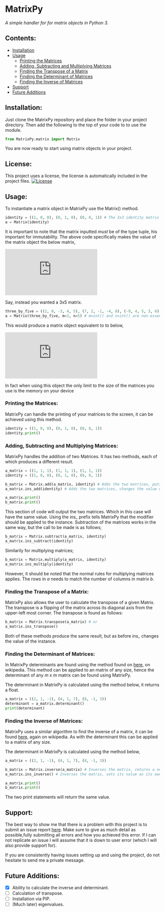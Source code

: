 # MatrixPy
_*A simple handler for for matrix objects in Python 3.*_

## Contents:

* [Installation](https://github.com/shaybrynes/MatrixPy#installation)
* [Usage](https://github.com/shaybrynes/MatrixPy#usage)
    * [Printing the Matrices](https://github.com/shaybrynes/MatrixPy#printing-the-matrices)
    * [Adding, Subtracting and Multiplying Matrices](https://github.com/shaybrynes/MatrixPy#adding-subtracting-and-multiplying-matrices)
    * [Finding the Transpose of a Matrix](https://github.com/shaybrynes/MatrixPy#finding-the-transpose-of-a-matrix)
    * [Finding the Determinant of Matrices](https://github.com/shaybrynes/MatrixPy#finding-the-determinant-of-matrices)
    * [Finding the Inverse of Matrices](https://github.com/shaybrynes/MatrixPy#finding-the-inverse-of-matrices)
* [Support](https://github.com/shaybrynes/MatrixPy#support)
* [Future Additions](https://github.com/shaybrynes/MatrixPy#future-additions)

## Installation:

Just clone the MatrixPy repository and place the folder in your project directory. Then add the following to the top
of your code to to use the module.

```python
from MatrixPy.matrix import Matrix
```

You are now ready to start using matrix objects in your project.

## License:

This project uses a license, the license is automatically included in the project files.
[![License](https://img.shields.io/badge/License-Apache%202.0-blue.svg)](https://opensource.org/licenses/Apache-2.0)

## Usage:

To instantiate a matrix object in MatrixPy use the Matrix() method.
```python
identity = ((1, 0, 0), (0, 1, 0), (0, 0, 1)) # The 3x3 identity matrix
a = Matrix(identity)
```
It is important to note that the matrix inputted *must* be of the type tuple, his important for immutability.
The above code specifically makes the value of the matrix object the below matrix,

![Identity](http://latex.codecogs.com/gif.latex?%5Cbegin%7Bpmatrix%7D%201%20%26%200%20%26%200%20%5C%5C%200%20%26%201%20%26%200%20%5C%5C%200%20%26%200%20%26%201%5C%5C%20%5Cend%7Bpmatrix%7D)

Say, instead you wanted a 3x5 matrix.
```python
three_by_five = ((2, 0, -3, 4, 5), (7, 2, -1, -4, 0), (-9, 4, 5, 3, 6))
a = Matrix(three_by_five, m=3, n=5) # m=int() and n=int() are non-essential parameters 
```
This would produce a matrix object equivalent to to below,

![FiveByFive](http://latex.codecogs.com/gif.latex?%5Cbegin%7Bpmatrix%7D%202%20%26%200%20%26%20-3%20%26%204%20%26%205%5C%5C%207%20%26%202%20%26%20-1%20%26%20-4%20%26%200%5C%5C%20-9%20%26%204%20%26%205%20%26%203%20%26%206%5C%5C%20%5Cend%7Bpmatrix%7D)

In fact when using this object the only limit to the size of the matrices you use is the memory on your device

### Printing the Matrices:

MatrixPy can handle the printing of your matrices to the screen, it can be achieved using this method.
```python
identity = ((1, 0, 0), (0, 1, 0), (0, 0, 1))
identity.print()
```

### Adding, Subtracting and Multiplying Matrices:

MatrixPy handles the addition of two Matrices. It has two methods, each of which produces a different result.
```python
a_matrix = ((1, 1, 1), (1, 1, 1), (1, 1, 1))
identity = ((1, 0, 0), (0, 1, 0), (0, 0, 1))

b_matrix = Matrix.add(a_matrix, identity) # Adds the two matrices, puts answer in new Matrix object.
a_matrix.ins_add(identity) # Adds the two matrices, changes the value of a_matrix to the sum.

a_matrix.print()
b_matrix.print()
```
This section of code will output the two matrices. Which in this case will have the same value.
Using the _ins\__ prefix tells MatrixPy that the modifier should be applied to the instance.
Subtraction of the matrices works in the same way, but the call to be made is as follows;
```python
b_matrix = Matrix.subtract(a_matrix, identity)
a_matrix.ins_subtract(identity)
```
Similarily for multiplying matrices;
```python
b_matrix = Matrix.multiply(a_matrix, identity)
a_matrix.ins_multiply(identity)
```
However, it should be noted that the normal rules for multiplying matrices applies. 
The rows in _a_ needs to match the number of columns in matrix _b_.

### Finding the Transpose of a Matrix:

MatrixPy also allows the user to calculate the transpose of a given Matrix. The transpose is a 
flipping of the matrix across its diagonal axis from the upper-left most corner. The transpose
is found as follows:

```python
b_matrix = Matrix.transpose(a_matrix) # or
a_matrix.ins_transpose()
``` 

Both of these methods produce the same result, but as before _ins\__ changes the value of the instance.

### Finding the Determinant of Matrices:

In MatrixPy determinants are found using the method found on [here](https://en.wikipedia.org/wiki/Gaussian_elimination#Computing_determinants),
on wikipedia. This method can be applied to an matrix of any size, hence the determinant of any _m_ x _m_ matrix can be found using MatrixPy.

The determinant in MatrixPy is calculated using the method below, it returns a float.
```python
a_matrix = ((2, 1, -1), (4, 1, 7), (8, -1, 3))
determinant = a_matrix.determinant()
print(determinant)
```

### Finding the Inverse of Matrices:

MatrixPy uses a similar algorithm to find the inverse of a matrix, it can be found [here](https://en.wikipedia.org/wiki/Gaussian_elimination#Finding_the_inverse_of_a_matrix),
again on wikipedia. As with the determinant this can be applied to a matrix of any size.

The determinant in MatrixPy is calculated using the method below,
```python
a_matrix = ((2, 1, -1), (4, 1, 7), (8, -1, 3))

b_matrix = Matrix.inverse(a_matrix) # Inverses the matrix, returns a new Matrix object.
a_matrix.ins_inverse() # Inverses the matrix, sets its value as its own inverse.

a_matrix.print()
b_matrix.print()
```

The two print statements will return the same value.

## Support:

The best way to show me that there is a problem with this project is to submit an issue report [here](https://github.com/shaybrynes/MatrixPy/issues). 
Make sure to give as much detail as possible,fully submitting all errors and how you achieved this error. 
If I can not replicate an issue I will assume that it is down to user error (which I will also provide support for).

If you are consistently having issues setting up and using the project, do not hesitate to send me a private message.

## Future Additions:

- [x] Ability to calculate the inverse and determinant.
- [ ] Calculation of transpose.
- [ ] Installation via PIP.
- [ ] (Much later) eigenvalues. 
